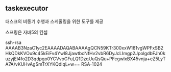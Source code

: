 ## taskexecutor

태스크의 비동기 수행과 스케줄링을 위한 도구를 제공

스프링은 자바5의 컨셉

ssh-rsa AAAAB3NzaC1yc2EAAAADAQABAAAAgQCN59KTr300xxW181vgWPFxSB2HkQDkKVOu9c45kEiFv4YwI8JjawtbcNfHv2vbR6DyJcLImgp2JpolgdbFJh0kuzyjEl4fo2D3qdpgo0YCVvoGFuLQ1DzqUuQsQu+PFcgwlxBX45vnja+eZ5LyTA7A/vKUHvAgSmTrXYKQdIqL+w== RSA-1024
